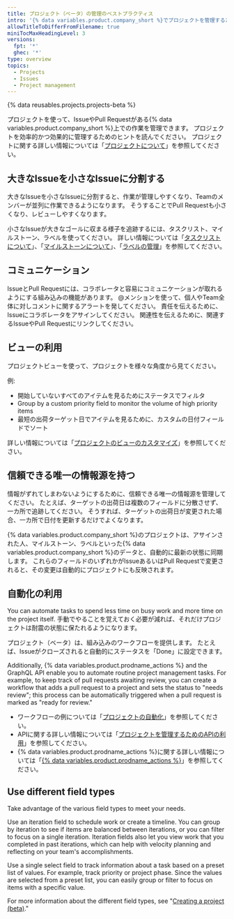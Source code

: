 ```yaml
---
title: プロジェクト（ベータ）の管理のベストプラクティス
intro: '{% data variables.product.company_short %}でプロジェクトを管理するためのヒントを学びましょう。'
allowTitleToDifferFromFilename: true
miniTocMaxHeadingLevel: 3
versions:
  fpt: '*'
  ghec: '*'
type: overview
topics:
  - Projects
  - Issues
  - Project management
---
```


{% data reusables.projects.projects-beta %}

プロジェクトを使って、IssueやPull Requestがある{% data variables.product.company_short %}上での作業を管理できます。 プロジェクトを効率的かつ効果的に管理するためのヒントを読んでください。 プロジェクトに関する詳しい情報については「[プロジェクトについて](/issues/trying-out-the-new-projects-experience/about-projects)」を参照してください。

## 大きなIssueを小さなIssueに分割する

大きなIssueを小さなIssueに分割すると、作業が管理しやすくなり、Teamのメンバーが並列に作業できるようになります。 そうすることでPull Requestも小さくなり、レビューしやすくなります。

小さなIssueが大きなゴールに収まる様子を追跡するには、タスクリスト、マイルストーン、ラベルを使ってください。 詳しい情報については「[タスクリストについて](/issues/tracking-your-work-with-issues/creating-issues/about-task-lists)」、「[マイルストーンについて](/issues/using-labels-and-milestones-to-track-work/about-milestones)」、「[ラベルの管理](/issues/using-labels-and-milestones-to-track-work/managing-labels)」を参照してください。

## コミュニケーション

IssueとPull Requestには、コラボレータと容易にコミュニケーションが取れるようにする組み込みの機能があります。 @メンションを使って、個人やTeam全体に対しコメントに関するアラートを発してください。 責任を伝えるために、Issueにコラボレータをアサインしてください。 関連性を伝えるために、関連するIssueやPull Requestにリンクしてください。

## ビューの利用

プロジェクトビューを使って、プロジェクトを様々な角度から見てください。

例:

- 開始していないすべてのアイテムを見るためにステータスでフィルタ
- Group by a custom priority field to monitor the volume of high priority items
- 最短の出荷ターゲット日でアイテムを見るために、カスタムの日付フィールドでソート

詳しい情報については「[プロジェクトのビューのカスタマイズ](/issues/trying-out-the-new-projects-experience/customizing-your-project-views)」を参照してください。

## 信頼できる唯一の情報源を持つ

情報がずれてしまわないようにするために、信頼できる唯一の情報源を管理してください。 たとえば、ターゲットの出荷日は複数のフィールドに分散させず、一カ所で追跡してください。 そうすれば、ターゲットの出荷日が変更された場合、一カ所で日付を更新するだけでよくなります。

{% data variables.product.company_short %}のプロジェクトは、アサインされた人、マイルストーン、ラベルといった{% data variables.product.company_short %}のデータと、自動的に最新の状態に同期します。 これらのフィールドのいずれかがIssueあるいはPull Requestで変更されると、その変更は自動的にプロジェクトにも反映されます。

## 自動化の利用

You can automate tasks to spend less time on busy work and more time on the project itself. 手動でやることを覚えておく必要が減れば、それだけプロジェクトは耐震の状態に保たれるようになります。

プロジェクト（ベータ）は、組み込みのワークフローを提供します。 たとえば、Issueがクローズされると自動的にステータスを「Done」に設定できます。

Additionally, {% data variables.product.prodname_actions %} and the GraphQL API enable you to automate routine project management tasks. For example, to keep track of pull requests awaiting review, you can create a workflow that adds a pull request to a project and sets the status to "needs review"; this process can be automatically triggered when a pull request is marked as "ready for review."

- ワークフローの例については「[プロジェクトの自動化](/issues/trying-out-the-new-projects-experience/automating-projects)」を参照してください。
- APIに関する詳しい情報については「[プロジェクトを管理するためのAPIの利用](/issues/trying-out-the-new-projects-experience/using-the-api-to-manage-projects)」を参照してください。
- {% data variables.product.prodname_actions %}に関する詳しい情報については「[{% data variables.product.prodname_actions %}](/actions)」を参照してください。

## Use different field types

Take advantage of the various field types to meet your needs.

Use an iteration field to schedule work or create a timeline. You can group by iteration to see if items are balanced between iterations, or you can filter to focus on a single iteration. Iteration fields also let you view work that you completed in past iterations, which can help with velocity planning and reflecting on your team's accomplishments.

Use a single select field to track information about a task based on a preset list of values. For example, track priority or project phase. Since the values are selected from a preset list, you can easily group or filter to focus on items with a specific value.

For more information about the different field types, see "[Creating a project (beta)](/issues/trying-out-the-new-projects-experience/creating-a-project#adding-custom-fields)."
